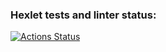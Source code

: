 ### Hexlet tests and linter status:
[![Actions Status](https://github.com/blackfoxik/rails-project-63/actions/workflows/hexlet-check.yml/badge.svg)](https://github.com/blackfoxik/rails-project-63/actions)
